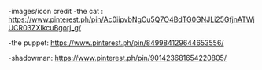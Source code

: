 




-images/icon credit 
 -the cat : https://www.pinterest.ph/pin/Ac0iipvbNgCu5Q7O4BdTG0GNJLi25GfjnATWjUCR03ZXIkcuBgorj_g/

 -the puppet: https://www.pinterest.ph/pin/849984129644653556/

 -shadowman: https://www.pinterest.ph/pin/901423681654220805/